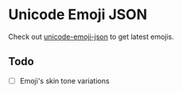 # Unicode Emoji JSON

Check out [unicode-emoji-json](https://github.com/muan/unicode-emoji-json) to get latest emojis.

## Todo
- [ ] Emoji's skin tone variations
